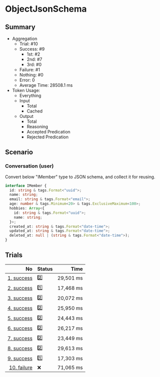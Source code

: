 # ObjectJsonSchema
## Summary
  - Aggregation
    - Trial: #10
    - Success: #9
      - 1st: #2
      - 2nd: #7
      - 3rd: #0
    - Failure: #1
    - Nothing: #0
    - Error: 0
    - Average Time: 28508.1 ms
  - Token Usage:
    - Everything
    - Input
      - Total
      - Cached
    - Output
      - Total
      - Reasoning
      - Accepted Predication
      - Rejected Predication

## Scenario
### Conversation (user)
Convert below "IMember" type to JSON schema, and collect it for reusing.

```ts
interface IMember {
  id: string & tags.Format<"uuid">;
  name: string;
  email: string & tags.Format<"email">;
  age: number & tags.Minimum<20> & tags.ExclusiveMaximum<100>;
  hobbies: Array<{
    id: string & tags.Format<"uuid">;
    name: string;
  }>;
  created_at: string & tags.Format<"date-time">;
  updated_at: string & tags.Format<"date-time">;
  deleted_at: null | (string & tags.Format<"date-time">);
}
```

## Trials
No | Status | Time
---:|:-------|------:
[1. success](./trials/1.success.json) | 2️⃣ | 29,501 ms
[2. success](./trials/2.success.json) | 1️⃣ | 17,468 ms
[3. success](./trials/3.success.json) | 2️⃣ | 20,072 ms
[4. success](./trials/4.success.json) | 2️⃣ | 25,950 ms
[5. success](./trials/5.success.json) | 2️⃣ | 24,443 ms
[6. success](./trials/6.success.json) | 2️⃣ | 26,217 ms
[7. success](./trials/7.success.json) | 2️⃣ | 23,449 ms
[8. success](./trials/8.success.json) | 2️⃣ | 29,613 ms
[9. success](./trials/9.success.json) | 1️⃣ | 17,303 ms
[10. failure](./trials/10.failure.json) | ❌ | 71,065 ms